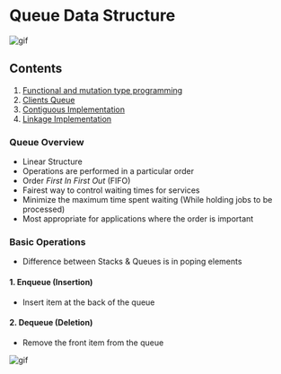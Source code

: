# Queue Data Structure
![gif](https://www.sitesbay.com/data-structure/images/queue-insert-item.gif)
## Contents
  1. [Functional and mutation type programming](https://github.com/Fayssal404/Data-Sctructure/tree/master/Queue/fctl-mutation-queue)
  2. [Clients Queue](https://github.com/Fayssal404/Data-Sctructure/tree/master/Queue/clients-queue)
  3. [Contiguous Implementation](https://github.com/Fayssal404/Data-Sctructure/tree/master/Queue/original-queue/contiguous-form)
  4. [Linkage Implementation](https://github.com/Fayssal404/Data-Sctructure/tree/master/Queue/original-queue/linked-form)



### Queue Overview
- Linear Structure
- Operations are performed in a particular order
- Order *First In First Out* (FIFO)
- Fairest way to control waiting times for services
- Minimize the  maximum time spent waiting (While holding jobs to be processed)
- Most appropriate for applications where the order is important

### Basic Operations
- Difference between Stacks & Queues is in poping elements

#### 1. Enqueue (Insertion)
- Insert item at the back of the queue
#### 2. Dequeue (Deletion)
- Remove the front item from the queue



![gif](https://i1.faceprep.in/Companies-1/queue-operations.gif)

